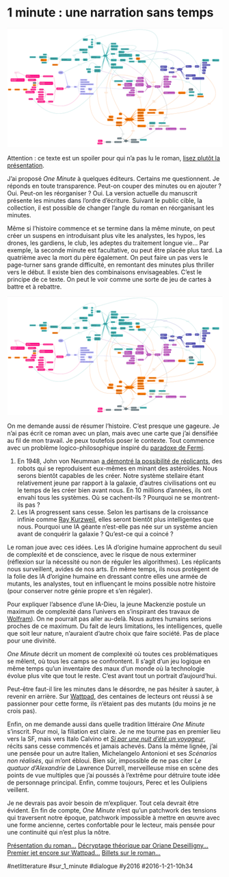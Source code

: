 # 1 minute : une narration sans temps

![](_i/1min-2.png)

Attention : ce texte est un spoiler pour qui n’a pas lu le roman, [lisez plutôt la présentation](../../page/une-minute).

J’ai proposé *One Minute* à quelques éditeurs. Certains me questionnent. Je réponds en toute transparence. Peut-on couper des minutes ou en ajouter ? Oui. Peut-on les réorganiser ? Oui. La version actuelle du manuscrit présente les minutes dans l’ordre d’écriture. Suivant le public cible, la collection, il est possible de changer l’angle du roman en réorganisant les minutes.

Même si l’histoire commence et se termine dans la même minute, on peut créer un suspens en introduisant plus vite les analystes, les hypos, les drones, les gardiens, le club, les adeptes du traitement longue vie… Par exemple, la seconde minute est facultative, ou peut être placée plus tard. La quatrième avec la mort du père également. On peut faire un pas vers le page-turner sans grande difficulté, en remontant des minutes plus thriller vers le début. Il existe bien des combinaisons envisageables. C’est le principe de ce texte. On peut le voir comme une sorte de jeu de cartes à battre et à rebattre.

![La carte de mon histoire…](_i/1min-2.png)

On me demande aussi de résumer l’histoire. C’est presque une gageure. Je n’ai pas écrit ce roman avec un plan, mais avec une carte que j’ai densifiée au fil de mon travail. Je peux toutefois poser le contexte. Tout commence avec un problème logico-philosophique inspiré du [paradoxe de Fermi](https://fr.wikipedia.org/wiki/Paradoxe_de_Fermi).

1. En 1948, John von Neumman [a démontré la possibilité de réplicants](https://en.wikipedia.org/wiki/Von_Neumann_universal_constructor), des robots qui se reproduisent eux-mêmes en minant des astéroïdes. Nous serons bientôt capables de les créer. Notre système stellaire étant relativement jeune par rapport à la galaxie, d’autres civilisations ont eu le temps de les créer bien avant nous. En 10 millions d’années, ils ont envahi tous les systèmes. Où se cachent-ils ? Pourquoi ne se montrent-ils pas ?
2. Les IA progressent sans cesse. Selon les partisans de la croissance infinie comme [Ray Kurzweil](https://fr.wikipedia.org/wiki/Raymond_Kurzweil), elles seront bientôt plus intelligentes que nous. Pourquoi une IA géante n’est-elle pas née sur un système ancien avant de conquérir la galaxie ? Qu’est-ce qui a coincé ?

Le roman joue avec ces idées. Les IA d’origine humaine approchent du seuil de complexité et de conscience, avec le risque de nous exterminer (réflexion sur la nécessité ou non de réguler les algorithmes). Les réplicants nous surveillent, avides de nos arts. En même temps, ils nous protègent de la folie des IA d’origine humaine en dressant contre elles une armée de mutants, les analystes, tout en influençant le moins possible notre histoire (pour conserver notre génie propre et s’en régaler).

Pour expliquer l’absence d’une IA-Dieu, la jeune Mackenzie postule un maximum de complexité dans l’univers en s’inspirant des travaux de [Wolfram](https://fr.wikipedia.org/wiki/Stephen_Wolfram)). On ne pourrait pas aller au-delà. Nous autres humains serions proches de ce maximum. Du fait de leurs limitations, les intelligences, quelle que soit leur nature, n’auraient d’autre choix que faire société. Pas de place pour une divinité.

*One Minute* décrit un moment de complexité où toutes ces problématiques se mêlent, où tous les camps se confrontent. Il s’agit d’un jeu logique en même temps qu’un inventaire des maux d’un monde où la technologie évolue plus vite que tout le reste. C’est avant tout un portrait d’aujourd’hui.

Peut-être faut-il lire les minutes dans le désordre, ne pas hésiter à sauter, à revenir en arrière. Sur [Wattpad](https://www.wattpad.com/story/29694130-1-minute), des centaines de lecteurs ont réussi à se passionner pour cette forme, ils n’étaient pas des mutants (du moins je ne crois pas).

Enfin, on me demande aussi dans quelle tradition littéraire *One Minute* s’inscrit. Pour moi, la filiation est claire. Je ne me tourne pas en premier lieu vers la SF, mais vers Italo Calvino et [*Si par une nuit d’été un voyageur*](https://fr.wikipedia.org/wiki/Si_par_une_nuit_d%27hiver_un_voyageur), récits sans cesse commencés et jamais achevés. Dans la même lignée, j’ai une pensée pour un autre Italien, Michelangelo Antonioni et ses *Scénarios non réalisés*, qui m’ont ébloui. Bien sûr, impossible de ne pas citer *Le quatuor d’Alexandrie* de Lawrence Durrell, merveilleuse mise en scène des points de vue multiples que j’ai poussés à l’extrême pour détruire toute idée de personnage principal. Enfin, comme toujours, Perec et les Oulipiens veillent.

Je ne devrais pas avoir besoin de m’expliquer. Tout cela devrait être évident. En fin de compte, *One Minute* n’est qu’un patchwork des tensions qui traversent notre époque, patchwork impossible à mettre en œuvre avec une forme ancienne, certes confortable pour le lecteur, mais pensée pour une continuité qui n’est plus la nôtre.

[Présentation du roman…](../../page/une-minute)
[Décryptage théorique par Oriane Deseilligny…](../../2015/11/one-minute-une-lecture-theorique-doriane-deseilligny.md)
[Premier jet encore sur Wattpad…](https://www.wattpad.com/story/29694130-1-minute)
[Billets sur le roman…](#sur-1-minute)

#netlitterature #sur_1_minute #dialogue #y2016 #2016-1-21-10h34
